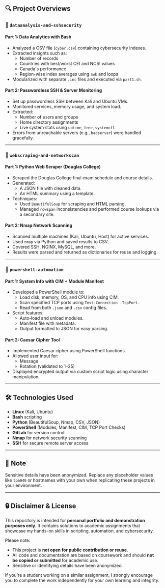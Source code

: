 ## 🔍 Project Overviews

### 📂 `dataanalysis-and-sshsecurity`

#### Part 1: Data Analytics with Bash
- Analyzed a CSV file (`cyber.csv`) containing cybersecurity indexes.
- Extracted insights such as:
  - Number of records
  - Countries with best/worst CEI and NCSI values
  - Canada's performance
  - Region-wise index averages using `awk` and loops
- Modularized with separate `.inc` files and executed via `part1.sh`.

#### Part 2: Passwordless SSH & Server Monitoring
- Set up passwordless SSH between Kali and Ubuntu VMs.
- Monitored services, memory usage, and system load.
- Extracted:
  - Number of users and groups
  - Home directory assignments
  - Live system stats using `uptime`, `free`, `systemctl`
- Errors from unreachable servers (e.g., `badserver`) were handled gracefully.

---

### 📂 `webscraping-and-networkscan`

#### Part 1: Python Web Scraper (Douglas College)
- Scraped the Douglas College final exam schedule and course details.
- Generated:
  - A JSON file with cleaned data.
  - An HTML summary using a template.
- Techniques:
  - Used `BeautifulSoup` for scraping and HTML parsing.
  - Managed `rowspan` inconsistencies and performed course lookups via a secondary site.

#### Part 2: Nmap Network Scanning
- Scanned multiple machines (Kali, Ubuntu, Host) for active services.
- Used `nmap` via Python and saved results to CSV.
- Covered SSH, NGINX, MySQL, and more.
- Results were parsed and returned as dictionaries for reuse and logging.

---

### 📂 `powershell-automation`

#### Part 1: System Info with CIM + Module Manifest
- Developed a PowerShell module to:
  - Load disk, memory, OS, and CPU info using CIM.
  - Scan specified TCP ports using `Test-Connection -TcpPort`.
  - Read from both `.json` and `.csv` config files.
- Script features:
  - Auto-load and unload modules.
  - Manifest file with metadata.
  - Output formatted to JSON for easy parsing.

#### Part 2: Caesar Cipher Tool
- Implemented Caesar cipher using PowerShell functions.
- Allowed user input for:
  - Message
  - Rotation (validated to 1–25)
- Displayed encrypted output via custom script logic using character manipulation.

---

## 🛠️ Technologies Used

- **Linux** (Kali, Ubuntu)
- **Bash** scripting
- **Python** (BeautifulSoup, Nmap, CSV, JSON)
- **PowerShell** (Modules, Manifest, CIM, TCP Port Checks)
- **GitLab** for version control
- **Nmap** for network security scanning
- **SSH** for secure remote server access

---

## 🔐 Note

Sensitive details have been anonymized. Replace any placeholder values like `tpa940` or hostnames with your own when replicating these projects in your environment.

---

## 🔒 Disclaimer & License

This repository is intended for **personal portfolio and demonstration purposes only**. It contains solutions to academic assignments that showcase my hands-on skills in scripting, automation, and cybersecurity.

Please note:
- This project is **not open for public contribution or reuse**.
- All code and documentation are based on coursework and should **not be copied or submitted** for academic use.
- Sensitive or identifying details have been anonymized.

If you're a student working on a similar assignment, I strongly encourage you to complete the work independently for your own learning and integrity.
